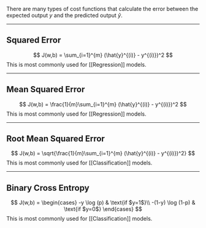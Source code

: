 There are many types of cost functions that calculate the error between the expected output $y$ and the predicted output $\hat{y}$.

---
## Squared Error
$$
J(w,b) = \sum_{i=1}^{m} (\hat{y}^{(i)} - y^{(i)})^2
$$
This is most commonly used for [[Regression]] models.

---
## Mean Squared Error

$$
J(w,b) = \frac{1}{m}\sum_{i=1}^{m} (\hat{y}^{(i)} - y^{(i)})^2
$$
This is most commonly used for [[Regression]] models.

---
## Root Mean Squared Error
$$
J(w,b) = \sqrt{\frac{1}{m}\sum_{i=1}^{m} (\hat{y}^{(i)} - y^{(i)})^2}
$$
This is most commonly used for [[Classification]] models.

---

## Binary Cross Entropy
$$
J(w,b) = \begin{cases}
  -y \log (p)      & \text{if $y=1$}\\
  -(1-y) \log (1-p) & \text{if $y=0$}
 \end{cases}
$$
This is most commonly used for [[Classification]] models.